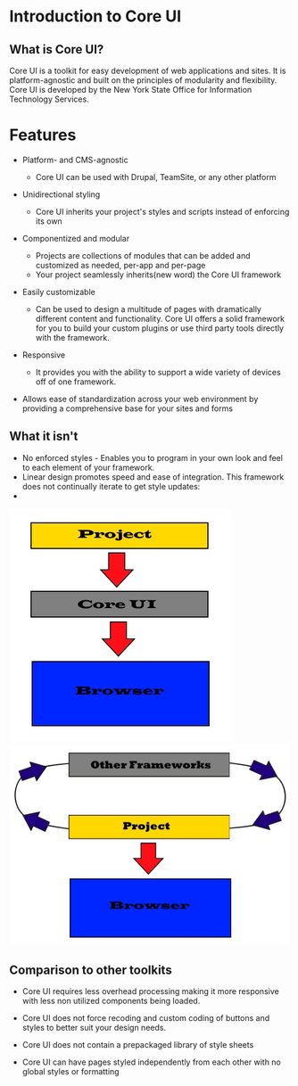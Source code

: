 # Introduction to Core UI

## What is Core UI?

Core UI is a toolkit for easy development of web applications and sites. It is platform-agnostic and built on the principles of modularity and flexibility. Core UI is developed by the New York State Office for Information Technology Services.

# Features

+ Platform- and CMS-agnostic
    - Core UI can be used with Drupal, TeamSite, or any other platform

+ Unidirectional styling
    - Core UI inherits your project's styles and scripts instead of enforcing its own

+ Componentized and modular
    - Projects are collections of modules that can be added and customized as needed, per-app and per-page
    - Your project seamlessly inherits(new word) the Core UI framework

+ Easily customizable
    - Can be used to design a multitude of pages with dramatically different
content and functionality. Core UI offers a solid framework for you to build your custom plugins or use third party tools directly with the framework.

+ Responsive
    - It provides you with the ability to support a wide variety of devices off of one framework.

+ Allows ease of standardization across your web environment by providing a comprehensive base for your sites and forms

## What it isn't

+ No enforced styles - Enables you to program in your own look and feel to each element of your framework.
+ Linear design promotes speed and ease of integration. This framework does not continually iterate to get style updates:
+
![](/src/cui/docs/src/_includes/images/cuiLinear.jpg)
![](/src/cui/docs/src/_includes/images/iterate.jpg)

## Comparison to other toolkits

+ Core UI requires less overhead processing making it more responsive with less non utilized components being loaded.

+ Core UI does not force recoding and custom coding of buttons and styles to better suit your design needs.

+ Core UI does not contain a prepackaged library of style sheets

+ Core UI can have pages styled independently from each other with no global styles or formatting
